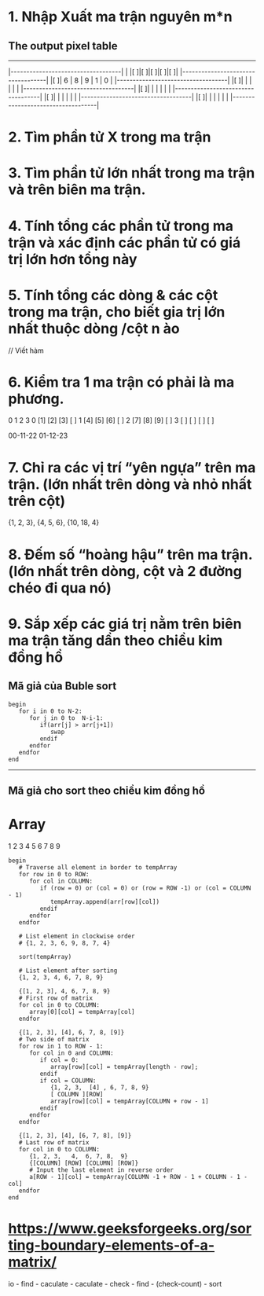 # 1. Nhập Xuất ma trận nguyên m*n 
## The output pixel table
------------------------

|-----------------------------------|
|     |[   ]|[   ]|[   ]|[   ]|[   ]|
|-----------------------------------|
|[   ]|  6  |  8  |  9  |  1  |  0  |
|-----------------------------------|
|[   ]|     |     |     |     |     |
|-----------------------------------|
|[   ]|     |     |     |     |     |
|-----------------------------------|
|[   ]|     |     |     |     |     |
|-----------------------------------|
|[   ]|     |     |     |     |     |
|-----------------------------------|

# 2. Tìm phần tử X trong ma trận

# 3. Tìm phần tử lớn nhất trong ma trận và trên biên ma trận.


# 4. Tính tổng các phần tử trong ma trận và xác định các phần tử có giá trị lớn hơn tổng này

# 5. Tính tổng các dòng & các cột trong ma trận, cho biết gia trị lớn nhất thuộc dòng /cột n ào
// Viết hàm 

# 6. Kiểm tra 1 ma trận có phải là ma phương.
   0   1   2   3
0 [1] [2] [3] [ ]
1 [4] [5] [6] [ ]
2 [7] [8] [9] [ ]
3 [ ] [ ] [ ] [ ]

00-11-22
01-12-23

# 7. Chỉ ra các vị trí “yên ngựa” trên ma trận. (lớn nhất trên dòng và nhỏ nhất trên cột)
{1, 2, 3},
{4, 5, 6},
{10, 18, 4}

# 8. Đếm số “hoàng hậu” trên ma trận. (lớn nhất trên dòng, cột và 2 đường chéo đi qua nó)



# 9. Sắp xếp các giá trị nằm trên biên ma trận tăng dần theo chiều kim đồng hồ
## Mã giả của Buble sort
```
begin 
   for i in 0 to N-2:
      for j in 0 to  N-i-1:
         if(arr[j] > arr[j+1])
            swap
         endif
      endfor
   endfor 
end
```
--------------------
## Mã giả cho sort theo chiều kim đồng hồ

# Array
1 2 3
4 5 6
7 8 9
```
begin
   # Traverse all element in border to tempArray
   for row in 0 to ROW:
      for col in COLUMN:
         if (row = 0) or (col = 0) or (row = ROW -1) or (col = COLUMN - 1)
            tempArray.append(arr[row][col]) 
         endif
      endfor
   endfor

   # List element in clockwise order
   # {1, 2, 3, 6, 9, 8, 7, 4}

   sort(tempArray)

   # List element after sorting
   {1, 2, 3, 4, 6, 7, 8, 9}

   {[1, 2, 3], 4, 6, 7, 8, 9}
   # First row of matrix
   for col in 0 to COLUMN:
      array[0][col] = tempArray[col]
   endfor

   {[1, 2, 3], [4], 6, 7, 8, [9]}
   # Two side of matrix
   for row in 1 to ROW - 1:
      for col in 0 and COLUMN:
         if col = 0:
            array[row][col] = tempArray[length - row];
         endif
         if col = COLUMN:
            {1, 2, 3,  [4] , 6, 7, 8, 9}
            [ COLUMN ][ROW]          
            array[row][col] = tempArray[COLUMN + row - 1]
         endif
      endfor
   endfor

   {[1, 2, 3], [4], [6, 7, 8], [9]}
   # Last row of matrix
   for col in 0 to COLUMN:
      {1, 2, 3,   4,  6, 7, 8,  9}
      {[COLUMN] [ROW] [COLUMN] [ROW]}
      # Input the last element in reverse order
      a[ROW - 1][col] = tempArray[COLUMN -1 + ROW - 1 + COLUMN - 1 - col]
   endfor
end   
```
# https://www.geeksforgeeks.org/sorting-boundary-elements-of-a-matrix/




io - find - caculate - caculate - check - find - (check-count) - sort 
